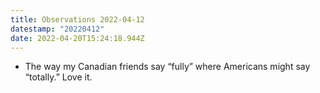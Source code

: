 ```yaml
---
title: Observations 2022-04-12
datestamp: "20220412"
date: 2022-04-20T15:24:18.944Z
---
```

- The way my Canadian friends say “fully” where Americans might say “totally.” Love it.